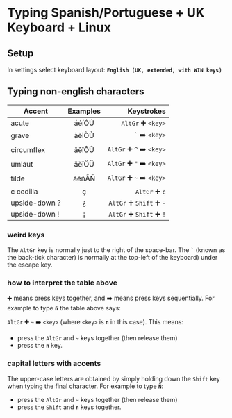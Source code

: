 # Typing Spanish/Portuguese + UK Keyboard + Linux

## Setup

In settings select keyboard layout: **`English (UK, extended, with WIN keys)`**

## Typing non-english characters

Accent        | Examples | Keystrokes
------------- |:--------:| ----------:
acute         | áéíÓÚ    | `AltGr` :heavy_plus_sign: `<key>`
grave         | àèìÒÙ    | `` ` `` :arrow_right: `<key>`
circumflex    | âêîÔÛ    | `AltGr` :heavy_plus_sign: `^` :arrow_right: `<key>`
umlaut        | äëïÖÜ    | `AltGr` :heavy_plus_sign: `"` :arrow_right: `<key>`
tilde         | ãẽñÃÑ    | `AltGr` :heavy_plus_sign: `~` :arrow_right: `<key>`
c cedilla     | ç        | `AltGr` :heavy_plus_sign: `c`
upside-down ? | ¿        | `AltGr` :heavy_plus_sign: `Shift` :heavy_plus_sign: `-`
upside-down ! | ¡        | `AltGr` :heavy_plus_sign: `Shift` :heavy_plus_sign: `!`

### weird keys

The `AltGr` key is normally just to the right of the space-bar. The `` ` `` (known as the back-tick character) is normally at the top-left of the keyboard) under the escape key. 

### how to interpret the table above 

:heavy_plus_sign: means press keys together, and :arrow_right: means press keys sequentially. For example to type **`ñ`** the table above says:

`AltGr` :heavy_plus_sign: `~` :arrow_right: `<key>` (where `<key>` is **`n`** in this case). This means: 
- press the `AltGr` and `~` keys together (then release them)
- press the **`n`** key.

### capital letters with accents

The upper-case letters are obtained by simply holding down the `Shift` key when typing the final character. For example to type **`Ñ`**:
- press the `AltGr` and `~` keys together (then release them)
- press the `Shift` and **`n`** keys together.
